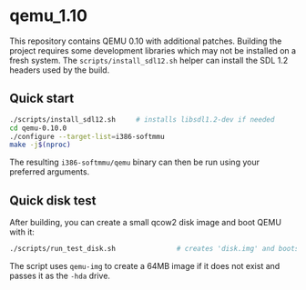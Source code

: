 # qemu_1.10

This repository contains QEMU 0.10 with additional patches. Building the
project requires some development libraries which may not be installed on a
fresh system. The `scripts/install_sdl12.sh` helper can install the SDL 1.2
headers used by the build.

## Quick start

```sh
./scripts/install_sdl12.sh     # installs libsdl1.2-dev if needed
cd qemu-0.10.0
./configure --target-list=i386-softmmu
make -j$(nproc)
```

The resulting `i386-softmmu/qemu` binary can then be run using your preferred
arguments.

## Quick disk test

After building, you can create a small qcow2 disk image and boot QEMU with it:

```sh
./scripts/run_test_disk.sh               # creates 'disk.img' and boots it
```

The script uses `qemu-img` to create a 64MB image if it does not exist and
passes it as the `-hda` drive.
